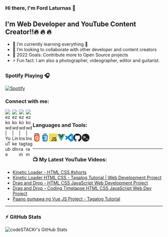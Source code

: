 ### Hi there, I'm Ford Laturnas 👋

## I'm Web Developer and YouTube Content Creator!!:fire: :fire: :fire:

- 🌱 I’m currently learning everything 🤣
- 👯 I’m looking to collaborate with other developer and content creators
- 🥅 2022 Goals: Contribute more to Open Source projects
- ⚡ Fun fact: I am also a photographer, videographer, editor and guitarist.

### Spotify Playing 🎧
[![Spotify](https://novatorem-fordlaturnas.vercel.app/api/spotify)](https://open.spotify.com/user/31of4h6g5k4qr4jaebb3q3lgyrjm)


### Connect with me:

[<img align="left" alt="ezkowd | YouTube" width="22px" src="https://cdn.jsdelivr.net/npm/simple-icons@v3/icons/youtube.svg" />][youtube]
[<img align="left" alt="ezkowd | LinkedIn" width="22px" src="https://cdn.jsdelivr.net/npm/simple-icons@v3/icons/linkedin.svg" />][linkedin]
[<img align="left" alt="ezkowd | Instagram" width="22px" src="https://cdn.jsdelivr.net/npm/simple-icons@v3/icons/instagram.svg" />][instagram]
[<img align="left" alt="ezkowd | Instagram" width="22px" src="https://cdn.jsdelivr.net/npm/simple-icons@v3/icons/vimeo.svg" />][vimeo]


<br />

### Languages and Tools:

<img align="left" alt="HTML5" width="26px" src="https://raw.githubusercontent.com/github/explore/80688e429a7d4ef2fca1e82350fe8e3517d3494d/topics/html/html.png" />
<img align="left" alt="CSS3" width="26px" src="https://raw.githubusercontent.com/github/explore/80688e429a7d4ef2fca1e82350fe8e3517d3494d/topics/css/css.png" />
<img align="left" alt="JavaScript" width="26px" src="https://raw.githubusercontent.com/github/explore/80688e429a7d4ef2fca1e82350fe8e3517d3494d/topics/javascript/javascript.png" />
<img align="left" alt="vue" width="26px" src="https://raw.githubusercontent.com/github/explore/80688e429a7d4ef2fca1e82350fe8e3517d3494d/topics/vue/vue.png" />
<!--- <img align="left" alt="react" width="26px" src="https://raw.githubusercontent.com/github/explore/80688e429a7d4ef2fca1e82350fe8e3517d3494d/topics/react/react.png" />
<img align="left" alt="node" width="26px" src="https://raw.githubusercontent.com/github/explore/80688e429a7d4ef2fca1e82350fe8e3517d3494d/topics/nodejs/nodejs.png" />
<img align="left" alt="php" width="26px" src="https://raw.githubusercontent.com/github/explore/80688e429a7d4ef2fca1e82350fe8e3517d3494d/topics/php/php.png" /> --->
<img align="left" alt="Visual Studio Code" width="26px" src="https://raw.githubusercontent.com/github/explore/80688e429a7d4ef2fca1e82350fe8e3517d3494d/topics/visual-studio-code/visual-studio-code.png" />
<img align="left" alt="GitHub" width="26px" src="https://raw.githubusercontent.com/github/explore/78df643247d429f6cc873026c0622819ad797942/topics/github/github.png" />
<img align="left" alt="Terminal" width="26px" src="https://raw.githubusercontent.com/github/explore/80688e429a7d4ef2fca1e82350fe8e3517d3494d/topics/terminal/terminal.png" />


<br />
<br />

---

### 📺 My Latest YouTube Videos:
<!-- YOUTUBE:START -->
- [Kinetic Loader - HTML CSS  #shorts](https://www.youtube.com/watch?v=ToDuC7qjZLg)
- [Kinetic Loader HTML CSS - Tagalog Tutorial | Web Development Project](https://www.youtube.com/watch?v=MxqIm9iTEb0)
- [Drag and Drop - HTML CSS JavaScript Web Development Project](https://www.youtube.com/watch?v=_AzmkiRX-fw)
- [Drag and Drop - Coding Timelapse HTML CSS JavaScript Web Dev Project](https://www.youtube.com/watch?v=ubCIJDyIbRg)
- [Paano gumawa ng Vue JS Project - Tagalog Tutorial](https://www.youtube.com/watch?v=oYcMWyuG9Fw)
<!-- YOUTUBE:END -->

---

### :zap: GitHub Stats

  <img align="left" alt="codeSTACKr's GitHub Stats" src="https://github-readme-stats-dusky-delta.vercel.app/api?username=fordlaturnas&show_icons=true&hide_border=true" />



[youtube]: https://www.youtube.com/c/ezkowd
[instagram]: https://www.instagram.com/fordlaturnas
[linkedin]: https://www.linkedin.com/in/fordlaturnas
[vimeo]: https://vimeo.com/showcase/8848805

